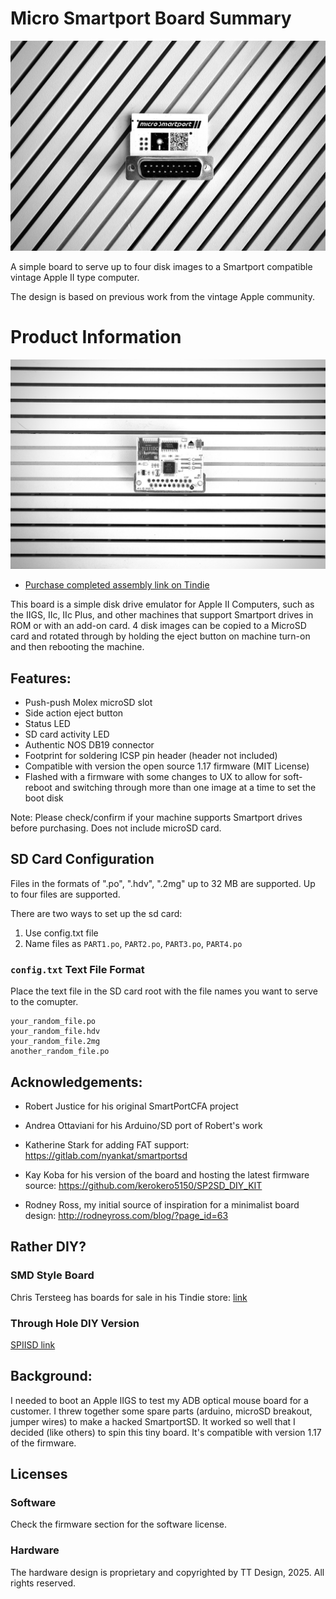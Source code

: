 # Micro Smartport Board Summary

![](/images/micro_Smartport_diag.jpeg)


A simple board to serve up to four disk images to a Smartport compatible vintage Apple II type computer. 

The design is based on previous work from the vintage Apple community.

# Product Information

![](/images/micro_smartport_component_side.jpeg)

- [Purchase completed assembly link on Tindie](https://www.tindie.com/products/ttdesign/micro-smartport-microsd-apple-ii-drive-emulator/)


This board is a simple disk drive emulator for Apple II Computers, such as the IIGS, IIc, IIc Plus, and other machines that support Smartport drives in ROM or with an add-on card. 4 disk images can be copied to a MicroSD card and rotated through by holding the eject button on machine turn-on and then rebooting the machine.

## Features:

- Push-push Molex microSD slot
- Side action eject button
- Status LED
- SD card activity LED
- Authentic NOS DB19 connector
- Footprint for soldering ICSP pin header (header not included)
- Compatible with version the open source 1.17 firmware (MIT License)
- Flashed with a firmware with some changes to UX to allow for soft-reboot and switching through more than one image at a time to set the boot disk

Note: Please check/confirm if your machine supports Smartport drives before purchasing. Does not include microSD card.

## SD Card Configuration

Files in the formats of ".po", ".hdv", ".2mg" up to 32 MB are supported. Up to four files are supported.

There are two ways to set up the sd card:

1. Use config.txt file
2. Name files as `PART1.po`, `PART2.po`, `PART3.po`, `PART4.po`

### `config.txt` Text File Format

Place the text file in the SD card root with the file names you want to serve to the comupter.

```
your_random_file.po
your_random_file.hdv
your_random_file.2mg
another_random_file.po
```

## Acknowledgements:

- Robert Justice for his original SmartPortCFA project

- Andrea Ottaviani for his Arduino/SD port of Robert's work

- Katherine Stark for adding FAT support: https://gitlab.com/nyankat/smartportsd

- Kay Koba for his version of the board and hosting the latest firmware source: https://github.com/kerokero5150/SP2SD_DIY_KIT

- Rodney Ross, my initial source of inspiration for a minimalist board design: http://rodneyross.com/blog/?page_id=63

## Rather DIY?

### SMD Style Board
Chris Tersteeg has boards for sale in his Tindie store: 
[link](https://www.tindie.com/products/tersteeg/smartportsd-apple-ii-pcb/)

### Through Hole DIY Version
[SPIISD link](https://github.com/kerokero5150/SP2SD_DIY_KIT/tree/main?tab=readme-ov-file)

## Background:

I needed to boot an Apple IIGS to test my ADB optical mouse board for a customer. I threw together some spare parts (arduino, microSD breakout, jumper wires) to make a hacked SmartportSD. It worked so well that I decided (like others) to spin this tiny board. It's compatible with version 1.17 of the firmware.

## Licenses

### Software

Check the firmware section for the software license.

### Hardware

The hardware design is proprietary and copyrighted by TT Design, 2025. All rights reserved.
